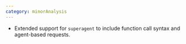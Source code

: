 ```yaml
---
category: minorAnalysis
---
```

* Extended support for `superagent` to include function call syntax and agent-based requests.
